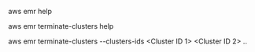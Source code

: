 aws emr help

aws emr terminate-clusters help

aws emr terminate-clusters --clusters-ids <Cluster ID 1>  <Cluster ID 2> .. 